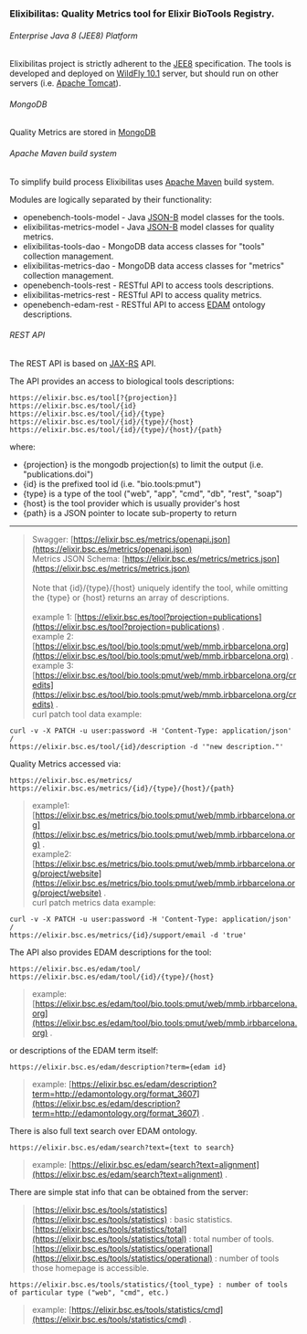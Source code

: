### Elixibilitas: Quality Metrics tool for Elixir BioTools Registry.

###### Enterprise Java 8 (JEE8) Platform
Elixibilitas project is strictly adherent to the [JEE8](https://www.jcp.org/en/jsr/detail?id=366) specification.
The tools is developed and deployed on [WildFly 10.1](http://wildfly.org/) server, 
but should run on other servers (i.e. [Apache Tomcat](http://tomcat.apache.org/)).

###### MongoDB
Quality Metrics are stored in [MongoDB](www.mongodb.com)

###### Apache Maven build system
To simplify build process Elixibilitas uses [Apache Maven](https://maven.apache.org/) build system.

Modules are logically separated by their functionality:
- openebench-tools-model - Java [JSON-B](https://www.jcp.org/en/jsr/detail?id=367) model classes for the tools.
- elixibilitas-metrics-model - Java [JSON-B](https://www.jcp.org/en/jsr/detail?id=367) model classes for quality metrics.
- elixibilitas-tools-dao - MongoDB data access classes for "tools" collection management.
- elixibilitas-metrics-dao - MongoDB data access classes for "metrics" collection management.
- openebench-tools-rest - RESTful API to access tools descriptions. 
- elixibilitas-metrics-rest - RESTful API to access quality metrics. 
- openebench-edam-rest - RESTful API to access [EDAM](http://edamontology.org) ontology descriptions.



###### REST API
The REST API is based on [JAX-RS](jcp.org/en/jsr/detail?id=370) API.

The API provides an access to biological tools descriptions:
```
https://elixir.bsc.es/tool[?{projection}]
https://elixir.bsc.es/tool/{id}
https://elixir.bsc.es/tool/{id}/{type}
https://elixir.bsc.es/tool/{id}/{type}/{host}
https://elixir.bsc.es/tool/{id}/{type}/{host}/{path}
```
where:
- {projection} is the mongodb projection(s) to limit the output (i.e. "publications.doi")
- {id} is the prefixed tool id (i.e. "bio.tools:pmut")
- {type} is a type of the tool ("web", "app", "cmd", "db", "rest", "soap")
- {host} is the tool provider which is usually provider's host
- {path} is a JSON pointer to locate sub-property to return

---

> Swagger: [https://elixir.bsc.es/metrics/openapi.json](https://elixir.bsc.es/metrics/openapi.json)<br/>
> Metrics JSON Schema: [https://elixir.bsc.es/metrics/metrics.json](https://elixir.bsc.es/metrics/metrics.json)<br/><br/>
> Note that {id}/{type}/{host} uniquely identify the tool, while omitting the {type} or {host} returns an array of descriptions.<br/><br/>
> example 1: [https://elixir.bsc.es/tool?projection=publications](https://elixir.bsc.es/tool?projection=publications) .<br/>
> example 2: [https://elixir.bsc.es/tool/bio.tools:pmut/web/mmb.irbbarcelona.org](https://elixir.bsc.es/tool/bio.tools:pmut/web/mmb.irbbarcelona.org) .<br/>
> example 3: [https://elixir.bsc.es/tool/bio.tools:pmut/web/mmb.irbbarcelona.org/credits](https://elixir.bsc.es/tool/bio.tools:pmut/web/mmb.irbbarcelona.org/credits) .<br/>
> curl patch tool data example: 
```
curl -v -X PATCH -u user:password -H 'Content-Type: application/json' /
https://elixir.bsc.es/tool/{id}/description -d '"new description."'

```
Quality Metrics accessed via:
```
https://elixir.bsc.es/metrics/
https://elixir.bsc.es/metrics/{id}/{type}/{host}/{path}
```
> example1: [https://elixir.bsc.es/metrics/bio.tools:pmut/web/mmb.irbbarcelona.org](https://elixir.bsc.es/metrics/bio.tools:pmut/web/mmb.irbbarcelona.org) .<br/>
> example2: [https://elixir.bsc.es/metrics/bio.tools:pmut/web/mmb.irbbarcelona.org/project/website](https://elixir.bsc.es/metrics/bio.tools:pmut/web/mmb.irbbarcelona.org/project/website) .<br/>
> curl patch metrics data example: 
```
curl -v -X PATCH -u user:password -H 'Content-Type: application/json' /
https://elixir.bsc.es/metrics/{id}/support/email -d 'true'

```
The API also provides EDAM descriptions for the tool:
```
https://elixir.bsc.es/edam/tool/
https://elixir.bsc.es/edam/tool/{id}/{type}/{host}
```
> example: [https://elixir.bsc.es/edam/tool/bio.tools:pmut/web/mmb.irbbarcelona.org](https://elixir.bsc.es/edam/tool/bio.tools:pmut/web/mmb.irbbarcelona.org) .

or descriptions of the EDAM term itself:
```
https://elixir.bsc.es/edam/description?term={edam id}
```
> example: [https://elixir.bsc.es/edam/description?term=http://edamontology.org/format_3607](https://elixir.bsc.es/edam/description?term=http://edamontology.org/format_3607) .

There is also full text search over EDAM ontology.
```
https://elixir.bsc.es/edam/search?text={text to search}
```
> example: [https://elixir.bsc.es/edam/search?text=alignment](https://elixir.bsc.es/edam/search?text=alignment) .

There are simple stat info that can be obtained from the server:

>[https://elixir.bsc.es/tools/statistics](https://elixir.bsc.es/tools/statistics) : basic statistics.<br/>
>[https://elixir.bsc.es/tools/statistics/total](https://elixir.bsc.es/tools/statistics/total) : total number of tools.<br/>
>[https://elixir.bsc.es/tools/statistics/operational](https://elixir.bsc.es/tools/statistics/operational) : number of tools those homepage is accessible.

```
https://elixir.bsc.es/tools/statistics/{tool_type} : number of tools of particular type ("web", "cmd", etc.)
```
> example: [https://elixir.bsc.es/tools/statistics/cmd](https://elixir.bsc.es/tools/statistics/cmd) .
